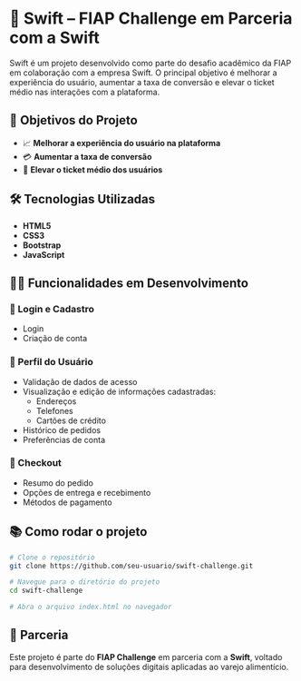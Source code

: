 # 🏁 Swift – FIAP Challenge em Parceria com a Swift

Swift é um projeto desenvolvido como parte do desafio acadêmico da FIAP em colaboração com a empresa Swift. O principal objetivo é melhorar a experiência do usuário, aumentar a taxa de conversão e elevar o ticket médio nas interações com a plataforma.

## 🚀 Objetivos do Projeto

- 📈 **Melhorar a experiência do usuário na plataforma**
- 💳 **Aumentar a taxa de conversão**
- 🛒 **Elevar o ticket médio dos usuários**

## 🛠️ Tecnologias Utilizadas

- **HTML5**  
- **CSS3**
- **Bootstrap**
- **JavaScript**

## 👨‍💻 Funcionalidades em Desenvolvimento

### 🔐 Login e Cadastro
- Login
- Criação de conta

### 👤 Perfil do Usuário
- Validação de dados de acesso
- Visualização e edição de informações cadastradas:
  - Endereços
  - Telefones
  - Cartões de crédito
- Histórico de pedidos
- Preferências de conta

### 🧾 Checkout
- Resumo do pedido
- Opções de entrega e recebimento
- Métodos de pagamento

## 📚 Como rodar o projeto

```bash
# Clone o repositório
git clone https://github.com/seu-usuario/swift-challenge.git

# Navegue para o diretório do projeto
cd swift-challenge

# Abra o arquivo index.html no navegador
```

## 🤝 Parceria

Este projeto é parte do **FIAP Challenge** em parceria com a **Swift**, voltado para desenvolvimento de soluções digitais aplicadas ao varejo alimentício.
